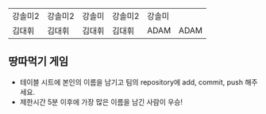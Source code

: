 <table>
      <tbody>
        <tr>
          <td>강솔미2</td>
          <td>강솔미2</td>
          <td>강솔미</td>
          <td>강솔미2</td>
          <td>강솔미</td>
        </tr>
        <tr>
          <td>김대휘</td>
          <td>김대휘</td>
          <td>김대휘</td>
          <td>김대휘</td>
          <td>ADAM</td>
          <td>ADAM</td>
        </tr>
      </tbody>
</table>

## 땅따먹기 게임

- 테이블 시트에 본인의 이름을 남기고 팀의 repository에 add, commit, push 해주세요.
- 제한시간 5분 이후에 가장 많은 이름을 남긴 사람이 우승!
